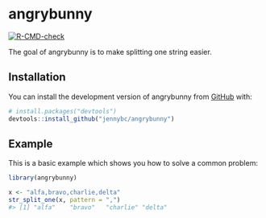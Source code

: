
<!-- README.md is generated from README.Rmd. Please edit that file -->

# angrybunny

<!-- badges: start -->

[![R-CMD-check](https://github.com/jennybc/angrybunny/actions/workflows/R-CMD-check.yaml/badge.svg)](https://github.com/jennybc/angrybunny/actions/workflows/R-CMD-check.yaml)
<!-- badges: end -->

The goal of angrybunny is to make splitting one string easier.

## Installation

You can install the development version of angrybunny from
[GitHub](https://github.com/) with:

``` r
# install.packages("devtools")
devtools::install_github("jennybc/angrybunny")
```

## Example

This is a basic example which shows you how to solve a common problem:

``` r
library(angrybunny)

x <- "alfa,bravo,charlie,delta"
str_split_one(x, pattern = ",")
#> [1] "alfa"    "bravo"   "charlie" "delta"
```
